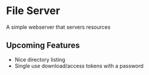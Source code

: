 # File Server
A simple webserver that servers resources 



## Upcoming Features
- Nice directory listing
- Single use download/access tokens with a password
